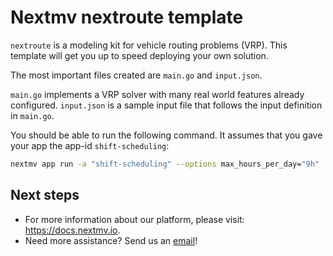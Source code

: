 # Nextmv nextroute template

`nextroute` is a modeling kit for vehicle routing problems (VRP). This template
will get you up to speed deploying your own solution.

The most important files created are `main.go` and `input.json`.

`main.go` implements a VRP solver with many real world features already
configured. `input.json` is a sample input file that follows the input
definition in `main.go`.

You should be able to run the following command. It assumes that you gave your
app the app-id `shift-scheduling`:

```bash
nextmv app run -a "shift-scheduling" --options max_hours_per_day="9h"
```

## Next steps

* For more information about our platform, please visit: <https://docs.nextmv.io>.
* Need more assistance? Send us an [email](mailto:support@nextmv.io)!
